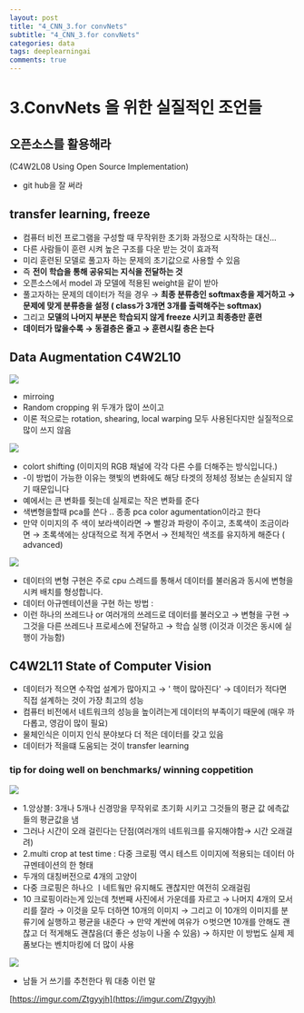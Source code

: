 ```yaml
---
layout: post
title: "4_CNN_3.for convNets"
subtitle: "4_CNN_3.for convNets"
categories: data
tags: deeplearningai
comments: true
---
```




# 3.ConvNets 을 위한 실질적인 조언들

## 오픈소스를 활용해라

(C4W2L08 Using Open Source Implementation)

- git hub을 잘 써라

## transfer learning, freeze

- 컴퓨터 비전 프로그램을 구성할 때 무작위한 초기화 과정으로 시작하는 대신...
- 다른 사람들이 훈련 시켜 높은 구조를 다운 받는 것이 효과적
- 미리 훈련된 모델로 풀고자 하는 문제의 초기값으로 사용할 수 있음
- 즉 **전이 학습을 통해 공유되는 지식을 전달하는 것**
- 오픈소스에서 model 과 모델에 적용된 weight을 같이 받아
- 풀고자하는 문제의 데이터가 적을 경우 → **최종 분류층인 softmax층을 제거하고 → 문제에 맞게 분류층을 설정 ( class가 3개면 3개를 출력해주는 softmax)**
- 그리고 **모델의 나머지 부분은 학습되지 않게 freeze 시키고 최종층만 훈련**
- **데이터가 많을수록 → 동결층은 줄고 → 훈련시킬 층은 는다**

## Data Augmentation  C4W2L10

![](_2019-07-24__3-e5b8ecfc-1317-4334-ac55-22f2c3f48403.56.47.png)

- mirroing
- Random cropping 위 두개가 많이 쓰이고
- 이론 적으로는 rotation, shearing, local warping 모두 사용된다지만 실질적으로 많이 쓰지 않음

![](_2019-07-24__4-2a84365d-4c3d-4d0f-9b3b-a07f461e12d0.02.32.png)

- colort shifting (이미지의 RGB 채널에 각각 다른 수를 더해주는 방식입니다.)
- -이 방법이 가능한 이유는 햇빛의 변화에도 해당 타겟의 정체성 정보는 손실되지 않기 때문입니다
- 예에서는 큰 변화를 줫는데 실제로는 작은 변화를 준다
- 색변형을할때 pca를 쓴다 .. 종종 pca color agumentation이라고 한다
- 만약 이미지의 주 색이 보라색이라면 → 빨강과 파랑이 주이고, 초록색이 조금이라면 → 초록색에는 상대적으로 적게 주면서 → 전체적인 색조를 유지하게 해준다 ( advanced)

![](_2019-07-24__4-70668b5e-9af6-417a-b23e-541288c33792.05.58.png)

- 데이터의 변형 구현은 주로 cpu 스레드를 통해서 데이터를 불러옴과 동시에 변형을 시켜 배치를 형성합니다.
- 데이터 아규멘테이션을 구현 하는 방법 :
- 이런 하나의 쓰레드나 or 여러개의 쓰레드로 데이터를 불러오고 → 변형을 구현 → 그것을 다른 쓰레드나 프로세스에 전달하고 → 학습 실행 (이것과 이것은 동시에 실행이 가능함)

## C4W2L11 State of Computer Vision

- 데이터가 적으면 수작업 설계가 많아지고 → ' 핵이 많아진다' → 데이터가 적다면 직접 설계하는 것이 가장 최고의 성능
- 컴퓨터 비전에서 네트워크의 성능을 높이려는게 데이터의 부족이기 때문에 (매우 까다롭고, 영감이 많이 필요)
- 물체인식은 이미지 인식 분야보다 더 적은 데이터를 갖고 있음
- 데이터가 적을떄 도움되는 것이 transfer learning

### tip for doing well on benchmarks/ winning coppetition

![](_2019-07-24__4-0e0cb102-395c-47af-b469-d6908c07654e.23.26.png)

- 1.앙상블: 3개나 5개나 신경망을 무작위로 초기화 시키고 그것들의 평균 값 에측값들의 평균값을 냄
- 그러나 시간이 오래 걸린다는 단점(여러개의 네트워크를 유지해야함→ 시간 오래걸려)
- 2.multi crop at test time : 다중 크로핑 역시 테스트 이미지에 적용되는 데이터 아규멘테이션의 한 형태
- 두개의 대칭버전으로 4개의 고양이
- 다중 크로핑은 하나으 ㅣ네트웤만 유지해도 괜찮지만 여전히 오래걸림
- 10 크로핑이라는게 있는데 첫번째 사진에서 가운데를 자르고 → 나머지 4개의 모서리를 잘라 → 이것을 모두 더하면 10개의 이미지 → 그리고 이 10개의 이미지를 분류기에 실행하고 평균을 내준다 → 만약 계싼에 여유가 ㅇ벗으면 10개를 안해도 괜찮고 더 적게해도 괜찮음(더 좋은 성능이 나올 수 있음) → 하지만 이 방법도 실제 제품보다는 벤치마킹에 더 많이 사용

![](_2019-07-24__4-d9716e62-0c4a-4f93-8545-b74d7d41250c.24.31.png)

- 남들 거 쓰기를 추천한다 뭐 대충 이런 말

[https://imgur.com/Ztgyyjh](https://imgur.com/Ztgyyjh)
